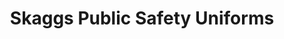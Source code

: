 ---
title: "Skaggs Public Safety Uniforms"
url: /mesa/skaggs-public-safety-uniforms/
shop: Kleidung
---